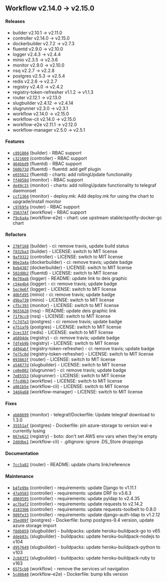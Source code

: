 ## Workflow v2.14.0 -> v2.15.0

#### Releases

- builder v2.10.1 -> v2.11.0
- controller v2.14.0 -> v2.15.0
- dockerbuilder v2.7.2 -> v2.7.3
- fluentd v2.9.0 -> v2.10.0
- logger v2.4.3 -> v2.4.4
- minio v2.3.5 -> v2.3.6
- monitor v2.9.0 -> v2.10.0
- nsq v2.2.7 -> v2.2.8
- postgres v2.5.3 -> v2.5.4
- redis v2.2.6 -> v2.2.7
- registry v2.4.0 -> v2.4.2
- registry-token-refresher v1.1.2 -> v1.1.3
- router v2.12.1 -> v2.13.0
- slugbuilder v2.4.12 -> v2.4.14
- slugrunner v2.3.0 -> v2.3.1
- workflow v2.14.0 -> v2.15.0
- workflow-cli v2.14.0 -> v2.15.0
- workflow-e2e v2.11.1 -> v2.12.0
- workflow-manager v2.5.0 -> v2.5.1

#### Features

- [`c891804`](https://github.com/deis/builder/commit/c891804e65e48dbf6180439e9bda4672db3a8798) (builder) - RBAC support
- [`c321669`](https://github.com/deis/controller/commit/c321669acb4130d6350fcf5c8c68fc74c2af89f8) (controller) - RBAC support
- [`464bbd9`](https://github.com/deis/fluentd/commit/464bbd967ad8cc5283a72c72bc65ac0de8609d1a) (fluentd) - RBAC support
- [`560b73d`](https://github.com/deis/fluentd/commit/560b73db575d2392856d7246bc3ab45f1554f882) (fluentd) - fluentd: add gelf plugin
- [`e655622`](https://github.com/deis/fluentd/commit/e65562268ab7f15d656855fce24ccf5e60d5b629) (fluentd) - charts: add rollingUpdate functionality
- [`ff4058d`](https://github.com/deis/monitor/commit/ff4058def1e49451602694bf9aa916f115b0251e) (monitor) - RBAC support
- [`de49c15`](https://github.com/deis/monitor/commit/de49c151883b7edfa0f19601450acdb2bd03a6fc) (monitor) - charts: add rollingUpdate functionality to telegraf daemonset
- [`ccf1364`](https://github.com/deis/monitor/commit/ccf13640fb01581b5a4eb6f1a79f8742dd956a2c) (monitor) - deploy.mk: Add deploy.mk for using the chart to upgrade/install monitor
- [`c9769fe`](https://github.com/deis/router/commit/c9769fea98baefaccba9e65d7b7913de3bc3325f) (router) - RBAC support
- [`356374f`](https://github.com/deis/workflow/commit/356374f616954d51e6775946dce1ae7c0dfcdcfa) (workflow) - RBAC support
- [`f9c6a4a`](https://github.com/deis/workflow-e2e/commit/f9c6a4aa43d990f59e68a0cd40de4f46864584d2) (workflow-e2e) - chart: use upstream stable/spotify-docker-gc chart

#### Refactors

- [`270f168`](https://github.com/deis/builder/commit/270f168af6e61630cc5ed16c38e009d7621a16a0) (builder) - ci: remove travis, update build status
- [`f832ba3`](https://github.com/deis/builder/commit/f832ba3504872c999ab7eb8dbcab2ddd51118367) (builder) - LICENSE: switch to MIT license
- [`9af9322`](https://github.com/deis/controller/commit/9af9322d8decaf96871b9f644f75a7732e192928) (controller) - LICENSE: switch to MIT license
- [`86e3a4a`](https://github.com/deis/dockerbuilder/commit/86e3a4a55b9bb153e05d3a5f8da6e9316a06ad7b) (dockerbuilder) - ci: remove travis; update badge
- [`6eb4387`](https://github.com/deis/dockerbuilder/commit/6eb438723d4fcec51a0d46513d1b06fd4dd68f31) (dockerbuilder) - LICENSE: switch to MIT license
- [`502d8b2`](https://github.com/deis/fluentd/commit/502d8b2d861caba30bc9b0c485511bea877244a3) (fluentd) - LICENSE: switch to MIT license
- [`8e70aab`](https://github.com/deis/logger/commit/8e70aab293987666a6ecf474e14a04af3c805abf) (logger) - README: update link to deis graphic
- [`c54e4b4`](https://github.com/deis/logger/commit/c54e4b4c536654662c210844721a82a8e6eb0adf) (logger) - ci: remove travis; update badge
- [`5ec9e6f`](https://github.com/deis/logger/commit/5ec9e6fee9b81722be9698559c658583993e67b1) (logger) - LICENSE: switch to MIT license
- [`40bfd95`](https://github.com/deis/minio/commit/40bfd95cf145cabf5185634f12c2dd6b550563be) (minio) - ci: remove travis; update badge
- [`d9ba730`](https://github.com/deis/minio/commit/d9ba730d8c3c6685486f00141ded098f47e1f625) (minio) - LICENSE: switch to MIT license
- [`cf5c393`](https://github.com/deis/monitor/commit/cf5c393fb2613c3826f90451480c6cc734a81c99) (monitor) - LICENSE: switch to MIT license
- [`9655620`](https://github.com/deis/nsq/commit/9655620a3f4a13af0d4bfdd186424d8411f305c0) (nsq) - README: update deis graphic link
- [`71f9cc9`](https://github.com/deis/nsq/commit/71f9cc9b63113282e12d8233324b915fa46c23a2) (nsq) - LICENSE: switch to MIT license
- [`fc7d7a3`](https://github.com/deis/postgres/commit/fc7d7a36dccb674388ed95744a3ee11cb67fb1a6) (postgres) - ci: remove travis; update badge
- [`e751af6`](https://github.com/deis/postgres/commit/e751af66cc18774c01b0795f3617f887e6a18bf9) (postgres) - LICENSE: switch to MIT license
- [`2cec33f`](https://github.com/deis/redis/commit/2cec33f3620f92f8c6a4ccfac74b127bd9baa6e6) (redis) - LICENSE: switch to MIT license
- [`a6894de`](https://github.com/deis/registry/commit/a6894de87578d010e14a3507eb95dfb6d2cc3180) (registry) - ci: remove travis; update badge
- [`fdfeb9b`](https://github.com/deis/registry/commit/fdfeb9b406ae288a69ba092f67c6266e68d1ed75) (registry) - LICENSE: switch to MIT license
- [`d494abf`](https://github.com/deis/registry-token-refresher/commit/d494abfeb3a6e6b5a0e452732d626d802708f0cb) (registry-token-refresher) - ci: remove travis; update badge
- [`fe75c0d`](https://github.com/deis/registry-token-refresher/commit/fe75c0d31ef22f301c7b52eae1d6ed05e283d90f) (registry-token-refresher) - LICENSE: switch to MIT license
- [`093863f`](https://github.com/deis/router/commit/093863f2e0489be93e2d59032592fe0728f2e0b9) (router) - LICENSE: switch to MIT license
- [`a54877d`](https://github.com/deis/slugbuilder/commit/a54877d0086dac9128308a9986d950f350ab69c1) (slugbuilder) - LICENSE: switch to MIT license
- [`ce0e082`](https://github.com/deis/slugrunner/commit/ce0e082a17831285d1fbaf6cd08875a948a64697) (slugrunner) - ci: remove travis; update badge
- [`7e85553`](https://github.com/deis/slugrunner/commit/7e85553cf3a197fc62b706df4262404cf92b37b3) (slugrunner) - LICENSE: switch to MIT license
- [`ffcd9b3`](https://github.com/deis/workflow/commit/ffcd9b3fdca423cc79fb5d8980ea549421439c37) (workflow) - LICENSE: switch to MIT license
- [`a861b5e`](https://github.com/deis/workflow-cli/commit/a861b5ed7ad6f9b9cdde170481da6287a54662d7) (workflow-cli) - LICENSE: switch to MIT license
- [`34d4a68`](https://github.com/deis/workflow-manager/commit/34d4a6835c40cc4b44873b270fab96500a6d6760) (workflow-manager) - LICENSE: switch to MIT license

#### Fixes

- [`ab68699`](https://github.com/deis/monitor/commit/ab6869973aacbdf069d976442ec6ca9fdf255dd4) (monitor) - telegraf/Dockerfile: Update telegraf download to 1.3.0
- [`35551af`](https://github.com/deis/postgres/commit/35551af3a58cde4f73f024b4634d10aa2a5adaac) (postgres) - Dockerfile: pin azure-storage to version wal-e currently lusing
- [`067e622`](https://github.com/deis/registry/commit/067e622dc339af38c3c11a7a412d13ac947677c7) (registry) - boto: don't set AWS env vars when they're empty
- [`2dddbe1`](https://github.com/deis/workflow-cli/commit/2dddbe180e268f6e435c791d2cc198a88274aaf0) (workflow-cli) - .gitignore: ignore .DS_Store droppings

#### Documentation

- [`7cc5a82`](https://github.com/deis/router/commit/7cc5a826c7cb8e5ae7b5de52656f433ef08d8f0c) (router) - README: update charts link/reference

#### Maintenance

- [`b4fe99e`](https://github.com/deis/controller/commit/b4fe99ec744951967c5dd1a096ff7609674eda37) (controller) - requirements: update Django to v1.11.1
- [`47a9583`](https://github.com/deis/controller/commit/47a95836613cb9489d406db1dcc1a4762d108e4b) (controller) - requirements: update DRF to v3.6.3
- [`d869595`](https://github.com/deis/controller/commit/d869595d1c740dbdc8a7fd4c55bf57ac037096a3) (controller) - requirements: update pyldap to v2.4.35
- [`ac7baf2`](https://github.com/deis/controller/commit/ac7baf238ade7ac5bf9836f600ac8246a5fcd997) (controller) - requirements: update requests to v2.14.2
- [`d183306`](https://github.com/deis/controller/commit/d1833066cd0fea7b0f6069a01d86d519d16f084a) (controller) - requirements: update requests-toolbelt to 0.8.0
- [`989fe33`](https://github.com/deis/controller/commit/989fe33899982c43a5469c6fa12c90ebd6fa9719) (controller) - requirements: update django-auth-ldap to v1.2.12
- [`35ed09f`](https://github.com/deis/postgres/commit/35ed09f6aa7a498f280399d3c91bd289585d1713) (postgres) - Dockerfile: bump postgres-9.4 version, update azure storage import
- [`f0db059`](https://github.com/deis/slugbuilder/commit/f0db059e4985d10bab6185843d4b8af1ea83b050) (slugbuilder) - buildpacks: update heroku-buildpack-go to v65
- [`ddeb83c`](https://github.com/deis/slugbuilder/commit/ddeb83c6d22b3767000459c75d32feb5967c21b2) (slugbuilder) - buildpacks: update heroku-buildpack-nodejs to v104
- [`d957649`](https://github.com/deis/slugbuilder/commit/d95764959f4d1bda97f5275c30d2d57e966736bd) (slugbuilder) - buildpacks: update heroku-buildpack-python to v103
- [`2cb83f2`](https://github.com/deis/slugbuilder/commit/2cb83f2648e1a9be8873ecbc20a4552878389993) (slugbuilder) - buildpacks: update heroku-buildpack-ruby to v163
- [`6575cb0`](https://github.com/deis/workflow/commit/6575cb06930053d29a04500e5aabff07b4fe1a9f) (workflow) - remove the services url navigation
- [`5cd8648`](https://github.com/deis/workflow-e2e/commit/5cd8648b3dc056784e0adc1d52e1b185a6af8adc) (workflow-e2e) - Dockerfile: bump k8s version
